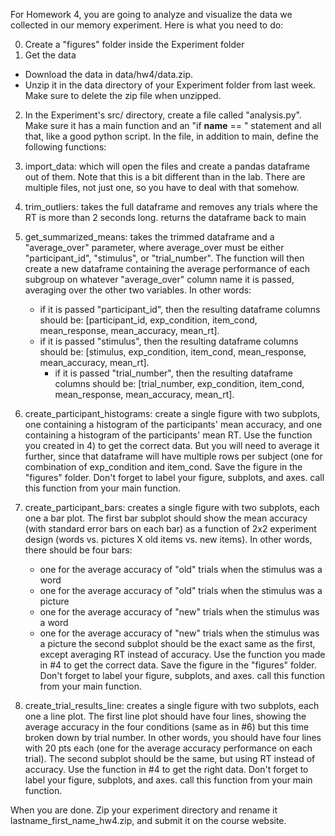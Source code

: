 For Homework 4, you are going to analyze and visualize the data we collected in our memory experiment. Here is what you need to do:

0) Create a "figures" folder inside the Experiment folder
1) Get the data
  - Download the data in data/hw4/data.zip. 
  - Unzip it in the data directory of your Experiment folder from last week. Make sure to delete the zip file when unzipped.
2) In the Experiment's src/ directory, create a file called "analysis.py". Make sure it has a main function 
  and an "if __name__ == " statement and all that, like a good python script. In the file, in addition to main, 
  define the following functions:
3) import_data: which will open the files and create a pandas dataframe out of them. Note that this is a bit different
  than in the lab. There are multiple files, not just one, so you have to deal with that somehow.
4) trim_outliers: takes the full dataframe and removes any trials where the RT is more than 2 seconds long. returns the dataframe back to 
  main 
  
5)  get_summarized_means: takes the trimmed dataframe and a "average_over" parameter, where average_over must be either "participant_id", 
  "stimulus", or "trial_number". The function will then create a new dataframe containing the average performance of each subgroup on whatever 
  "average_over" column name it is passed, averaging over the other two variables. In other words:
    - if it is passed "participant_id", then the resulting dataframe columns should be:
      [participant_id, exp_condition, item_cond, mean_response, mean_accuracy, mean_rt].
    - if it is passed "stimulus", then the resulting dataframe columns should be:
      [stimulus, exp_condition, item_cond, mean_response, mean_accuracy, mean_rt].
      - if it is passed "trial_number", then the resulting dataframe columns should be:
      [trial_number, exp_condition, item_cond, mean_response, mean_accuracy, mean_rt].
6) create_participant_histograms: create a single figure with two subplots, one containing a histogram of the participants' mean accuracy, and 
  one containing a histogram of the participants' mean RT. Use the function you created in 4) to get the correct data. But you will need to 
  average it further, since that dataframe will have multiple rows per subject (one for combination of exp_condition and item_cond. Save the 
  figure in the "figures" folder. Don't forget to label your figure, subplots, and axes. call this function from your main function.
7) create_participant_bars: creates a single figure with two subplots, each one a bar plot. The first bar subplot 
  should show the mean accuracy (with standard error bars on each bar) as a function of 2x2 experiment design (words vs. pictures X old items 
  vs. new items). In other words, there should be four bars:
    - one for the average accuracy of "old" trials when the stimulus was a word
    - one for the average accuracy of "old" trials when the stimulus was a picture
    - one for the average accuracy of "new" trials when the stimulus was a word
    - one for the average accuracy of "new" trials when the stimulus was a picture
  the second subplot should be the exact same as the first, except averaging RT instead of accuracy. Use the function you made in #4 to get the 
  correct data. Save the figure in the "figures" folder. Don't forget to label your figure, subplots, and axes. call this function from your main 
  function.
7) create_trial_results_line: creates a single figure with two subplots, each one a line plot. The first line plot should have four lines, 
  showing the average accuracy in the four conditions (same as in #6) but this time broken down by trial number. In other words, you should have 
  four lines with 20 pts each (one for the average accuracy performance on each trial). The second subplot should be the same, but using RT instead 
  of accuracy. Use the function in #4 to get the right data. Don't forget to label your figure, subplots, and axes. call this function from your main 
  function.

When you are done. Zip your experiment directory and rename it lastname_first_name_hw4.zip, and submit it on the course website.

